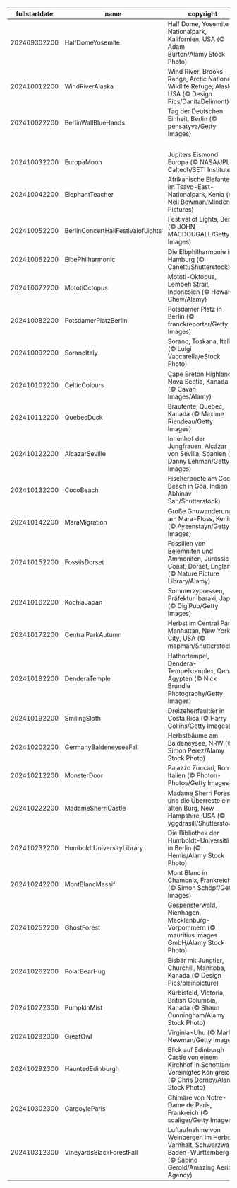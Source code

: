 |fullstartdate|name|copyright|title|image|
|--|--|--|--|--|
202409302200|HalfDomeYosemite|Half Dome, Yosemite-Nationalpark, Kalifornien, USA (© Adam Burton/Alamy Stock Photo)|Im Schatten des Giganten|![](/de-DE/2024/10/202409302200HalfDomeYosemite.jpg)|
202410012200|WindRiverAlaska|Wind River, Brooks Range, Arctic National Wildlife Refuge, Alaska, USA (© Design Pics/DanitaDelimont)|Lichtbänder im Wasserwirbel|![](/de-DE/2024/10/202410012200WindRiverAlaska.jpg)|
202410022200|BerlinWallBlueHands|Tag der Deutschen Einheit, Berlin (© pensatyva/Getty Images)|Die Gedanken sind frei|![](/de-DE/2024/10/202410022200BerlinWallBlueHands.jpg)|
||||![](/de-DE/2024/10/.jpg)|
202410032200|EuropaMoon|Jupiters Eismond Europa (© NASA/JPL-Caltech/SETI Institute)|Ein eisiger Mond|![](/de-DE/2024/10/202410032200EuropaMoon.jpg)|
202410042200|ElephantTeacher|Afrikanische Elefanten im Tsavo-East-Nationalpark, Kenia (© Neil Bowman/Minden Pictures)|Belehren oder inspirieren?|![](/de-DE/2024/10/202410042200ElephantTeacher.jpg)|
202410052200|BerlinConcertHallFestivalofLights|Festival of Lights, Berlin (© JOHN MACDOUGALL/Getty Images)|Berliner Lichtspiele|![](/de-DE/2024/10/202410052200BerlinConcertHallFestivalofLights.jpg)|
202410062200|ElbePhilharmonic|Die Elbphilharmonie in Hamburg (© Canetti/Shutterstock)|Träume nehmen Gestalt an|![](/de-DE/2024/10/202410062200ElbePhilharmonic.jpg)|
202410072200|MototiOctopus|Mototi-Oktopus, Lembeh Strait, Indonesien (© Howard Chew/Alamy)|Schlaue Kerlchen mit drei Herzen|![](/de-DE/2024/10/202410072200MototiOctopus.jpg)|
202410082200|PotsdamerPlatzBerlin|Potsdamer Platz in Berlin (© franckreporter/Getty Images)|Zwischen Himmel und Hölle|![](/de-DE/2024/10/202410082200PotsdamerPlatzBerlin.jpg)|
202410092200|SoranoItaly|Sorano, Toskana, Italien (© Luigi Vaccarella/eStock Photo)|Ein Tuffsteindorf in der Toskana|![](/de-DE/2024/10/202410092200SoranoItaly.jpg)|
202410102200|CelticColours|Cape Breton Highlands, Nova Scotia, Kanada (© Cavan Images/Alamy)|Keltische Farbexplosion|![](/de-DE/2024/10/202410102200CelticColours.jpg)|
202410112200|QuebecDuck|Brautente, Quebec, Kanada (© Maxime Riendeau/Getty Images)|Im Reisefieber|![](/de-DE/2024/10/202410112200QuebecDuck.jpg)|
202410122200|AlcazarSeville|Innenhof der Jungfrauen, Alcázar von Sevilla, Spanien (© Danny Lehman/Getty Images)|1000 und eine Nacht|![](/de-DE/2024/10/202410122200AlcazarSeville.jpg)|
202410132200|CocoBeach|Fischerboote am Coco Beach in Goa, Indien (© Abhinav Sah/Shutterstock)|Ein indisches Strandparadies|![](/de-DE/2024/10/202410132200CocoBeach.jpg)|
202410142200|MaraMigration|Große Gnuwanderung am Mara-Fluss, Kenia (© Ayzenstayn/Getty Images)|Wettlauf ums Überleben|![](/de-DE/2024/10/202410142200MaraMigration.jpg)|
202410152200|FossilsDorset|Fossilien von Belemniten und Ammoniten, Jurassic Coast, Dorset, England (© Nature Picture Library/Alamy)|Zeitzeugen einer vergangenen Welt|![](/de-DE/2024/10/202410152200FossilsDorset.jpg)|
202410162200|KochiaJapan|Sommerzypressen, Präfektur Ibaraki, Japan (© DigiPub/Getty Images)|Japanisches Flammenmeer|![](/de-DE/2024/10/202410162200KochiaJapan.jpg)|
202410172200|CentralParkAutumn|Herbst im Central Park, Manhattan, New York City, USA (© mapman/Shutterstock)|Herbstliche Vibes|![](/de-DE/2024/10/202410172200CentralParkAutumn.jpg)|
202410182200|DenderaTemple|Hathortempel, Dendera-Tempelkomplex, Qena, Ägypten (© Nick Brundle Photography/Getty Images)|Auf den Spuren der Vergangenheit|![](/de-DE/2024/10/202410182200DenderaTemple.jpg)|
202410192200|SmilingSloth|Dreizehenfaultier in Costa Rica (© Harry Collins/Getty Images)|Cool abhängen|![](/de-DE/2024/10/202410192200SmilingSloth.jpg)|
202410202200|GermanyBaldeneyseeFall|Herbstbäume am Baldeneysee, NRW (© Simon Perez/Alamy Stock Photo)|Goldene Momente|![](/de-DE/2024/10/202410202200GermanyBaldeneyseeFall.jpg)|
202410212200|MonsterDoor|Palazzo Zuccari, Rom, Italien (© Photon-Photos/Getty Images)|Groteske Gesichter|![](/de-DE/2024/10/202410212200MonsterDoor.jpg)|
202410222200|MadameSherriCastle|Madame Sherri Forest und die Überreste einer alten Burg, New Hampshire, USA (© yggdrasill/Shutterstock)|Eine Treppe zum Himmel|![](/de-DE/2024/10/202410222200MadameSherriCastle.jpg)|
202410232200|HumboldtUniversityLibrary|Die Bibliothek der Humboldt-Universität in Berlin (© Hemis/Alamy Stock Photo)|Geometrie der Weisheit|![](/de-DE/2024/10/202410232200HumboldtUniversityLibrary.jpg)|
202410242200|MontBlancMassif|Mont Blanc in Chamonix, Frankreich (© Simon Schöpf/Getty Images)|Ein geheimnisvoller Gipfel|![](/de-DE/2024/10/202410242200MontBlancMassif.jpg)|
202410252200|GhostForest|Gespensterwald, Nienhagen, Mecklenburg-Vorpommern (© mauritius images GmbH/Alamy Stock Photo)|Achtung Gespenster!|![](/de-DE/2024/10/202410252200GhostForest.jpg)|
202410262200|PolarBearHug|Eisbär mit Jungtier, Churchill, Manitoba, Kanada (© Design Pics/plainpicture)|Eine bärige Umarmung|![](/de-DE/2024/10/202410262200PolarBearHug.jpg)|
202410272300|PumpkinMist|Kürbisfeld, Victoria, British Columbia, Kanada (© Shaun Cunningham/Alamy Stock Photo)|Die Zeit ist reif!|![](/de-DE/2024/10/202410272300PumpkinMist.jpg)|
202410282300|GreatOwl|Virginia-Uhu (© Mark Newman/Getty Images)|Philosophen des Waldes|![](/de-DE/2024/10/202410282300GreatOwl.jpg)|
202410292300|HauntedEdinburgh|Blick auf Edinburgh Castle von einem Kirchhof in Schottland, Vereinigtes Königreich (© Chris Dorney/Alamy Stock Photo)|Ein verfluchtes Schloss?|![](/de-DE/2024/10/202410292300HauntedEdinburgh.jpg)|
202410302300|GargoyleParis|Chimäre von Notre-Dame de Paris, Frankreich (© scaliger/Getty Images)|Süßes oder Saures?|![](/de-DE/2024/10/202410302300GargoyleParis.jpg)|
202410312300|VineyardsBlackForestFall|Luftaufnahme von Weinbergen im Herbst, Varnhalt, Schwarzwald, Baden-Württemberg (© Sabine Gerold/Amazing Aerial Agency)|Ein stolzes Erbe|![](/de-DE/2024/10/202410312300VineyardsBlackForestFall.jpg)|
